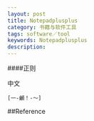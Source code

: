 ```yaml
---
layout: post
title: Notepadplusplus
category: 书籍与软件工具
tags: software／tool
keywords: Notepadplusplus
description: 
---
```



####正则

中文

```
[一-龥！-～]
```


##Reference
